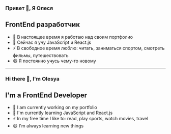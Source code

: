 ### Привет 👋, Я Олеся

## FrontEnd разработчик

- 🔭 В настоящее время я работаю над своим портфолио 
- 🌱 Сейчас я учу JavaScript и React.js
- ⚡ В свободное время люблю: читать, заниматься спортом, смотреть фильмы, путешествовать
- 😄 Я постоянно учусь чему-то новому


------------------------------------------------------------------------------------------------

### Hi there 👋, I'm Olesya

## I'm a FrontEnd Developer

- 🔭 I am currently working on my portfolio 
- 🌱 I'm currently learning JavaScript and React.js
- ⚡ In my free time I like to: read, play sports, watch movies, travel
- 😄 I'm always learning new things

